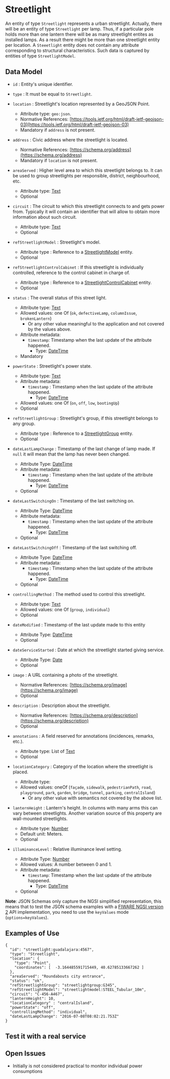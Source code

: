 # Streetlight

An entity of type `Streetlight` represents a urban streetlight. Actually, there will be an entity of type `Streetlight` per lamp. Thus,
if a particular pole holds more than one lantern there will be as many streetlight entites as installed lamps. As a result there might be more than
one streetlight entity per location. 
A `Steeetlight` entity does not contain any attribute corresponding to structural characteristics.
Such data is captured by entities of type `StreetlightModel`.

## Data Model

+ `id` : Entity's unique identifier. 

+ `type` : It must be equal to `Streetlight`.

+ `location` : Streetlight's location represented by a GeoJSON Point. 
    + Attribute type: `geo:json`.
    + Normative References: [https://tools.ietf.org/html/draft-ietf-geojson-03](https://tools.ietf.org/html/draft-ietf-geojson-03)
    + Mandatory if `address` is not present.
    
+ `address` : Civic address where the streetlight is located. 
    + Normative References: [https://schema.org/address](https://schema.org/address)
    + Mandatory if `location` is not present.
    
+ `areaServed` : Higher level area to which this streetlight belongs to. It can be used to group streetlights per
responsible, district, neighbourhood, etc.
    + Attribute type: [Text](https://schema.org/Text)
    + Optional 

+ `circuit` : The circuit to which this streetlight connects to and gets power from.
Typically it will contain an identifier that will allow to obtain more information about such circuit. 
    + Attribute type: [Text](http://schema.org/Text)
    + Optional

+ `refStreetlightModel` : Streetlight's model. 
    + Attribute type : Reference to a [StreetlightModel](../../StreetlightModel/doc/spec.md) entity.
    + Optional
    
+ `refStreetlightControlCabinet` : If this streetlight is individually controlled, reference to the control cabinet in charge of.
    + Attribute type : Reference to a [StreetlightControlCabinet](../../StreetlightControlCabinet/doc/spec.md) entity.
    + Optional

+ `status` : The overall status of this street light. 
    + Attribute type: [Text](http://schema.org/Text)
    + Allowed values: one Of (`ok`, `defectiveLamp`, `columnIssue`, `brokenLantern`)
        + Or any other value meaningful to the application and not covered by the values above. 
    + Attribute metadata:
        + `timestamp`: Timestamp when the last update of the attribute happened.
            + Type: [DateTime](http://schema.org/DateTime)
    + Mandatory

+ `powerState` : Streetlight's power state.
    + Attribute type: [Text](http://schema.org/Text)
    + Attribute metadata:
        + `timestamp` : Timestamp when the last update of the attribute happened.
            + Type: [DateTime](http://schema.org/DateTime)
    + Allowed values: one Of (`on`, `off`, `low`, `bootingUp`)
    + Optional
    
+ `refStreetlightGroup` : Streetlight's group, if this streetlight belongs to any group. 
    + Attribute type : Reference to a [StreetlightGroup](../../StreetlightGroup/doc/spec.md) entity.
    + Optional

+ `dateLastLampChange` : Timestamp of the last change of lamp made. If `null` it will mean that the lamp has never been changed. 
    + Attribute Type: [DateTime](http://schema.org/DateTime)
    + Attribute metadata:
        + `timestamp` : Timestamp when the last update of the attribute happened.
            + Type: [DateTime](http://schema.org/DateTime)
    + Optional
    
+ `dateLastSwitchingOn` : Timestamp of the last switching on.
    + Attribute Type: [DateTime](http://schema.org/DateTime)
    + Attribute metadata:
        + `timestamp` : Timestamp when the last update of the attribute happened.
            + Type: [DateTime](http://schema.org/DateTime)
    + Optional

+ `dateLastSwitchingOff` : Timestamp of the last switching off.
    + Attribute Type: [DateTime](http://schema.org/DateTime)
    + Attribute metadata:
        + `timestamp` : Timestamp when the last update of the attribute happened.
            + Type: [DateTime](http://schema.org/DateTime)
    + Optional

+ `controllingMethod` : The method used to control this streetlight.
    + Attribute type: [Text](http://schema.org/Text)
    + Allowed values: one Of (`group`, `individual`)
    + Optional
    
+ `dateModified` : Timestamp of the last update made to this entity
    + Attribute Type: [DateTime](http://schema.org/DateTime)
    + Optional
    
+ `dateServiceStarted` : Date at which the streetlight started giving service.
    + Attribute Type: [Date](http://schema.org/Date)
    + Optional
       
+ `image` : A URL containing a photo of the streetlight.
    + Normative References: [https://schema.org/image](https://schema.org/image)
    + Optional
    
+ `description` : Description about the streetlight. 
    + Normative References: [https://schema.org/description](https://schema.org/description)
    + Optional

+ `annotations` : A field reserved for annotations (incidences, remarks, etc.).
    + Attribute type: List of [Text](https://schema.org/Text)
    + Optional

+ `locationCategory` : Category of the location where the streetlight is placed.
    + Attribute type:
    + Allowed values: oneOf (`façade`, `sidewalk`, `pedestrianPath`, `road`, `playground`,
    `park`, `garden`, `bridge`, `tunnel`, `parking`, `centralIsland`)
        + Or any other value with semantics not covered by the above list. 

+ `lanternHeight` : Lantern's height. In columns with many arms this can vary between streetlights. Another variation source
of this property are wall-mounted streetlights. 
    + Attribute type: [Number](https://schema.org/Number)
    + Default unit: Meters. 
    + Optional

+ `illuminanceLevel` : Relative illuminance level setting.
    + Attribute Type: [Number](http://schema.org/Number)
    + Allowed values: A number between 0 and 1.
    + Attribute metadata:
        + `timestamp`: Timestamp when the last update of the attribute happened.
            + Type: [DateTime](http://schema.org/DateTime)
    + Optional
    

**Note**: JSON Schemas only capture the NGSI simplified representation, this means that to test the JSON schema examples with
a [FIWARE NGSI version 2](http://fiware.github.io/specifications/ngsiv2/stable) API implementation, you need to use the `keyValues`
mode (`options=keyValues`).

## Examples of Use

    {
      "id": "streetlight:guadalajara:4567",
      "type": "Streetlight",
      "location": {
        "type": "Point",
        "coordinates": [  -3.164485591715449, 40.62785133667262 ]
      },
      "areaServed": "Roundabouts city entrance",
      "status": "ok",
      "refStreetlightGroup": "streetlightgroup:G345",
      "refStreetlightModel": "streetlightmodel:STEEL_Tubular_10m",
      "circuit": "C-456-A467",
      "lanternHeight": 10,
      "locationCategory" : "centralIsland",
      "powerState": "off",
      "controllingMethod": "individual",
      "dateLastLampChange": "2016-07-08T08:02:21.753Z"
    }

## Test it with a real service


## Open Issues

+ Initially is not considered practical to monitor individual power consumptions